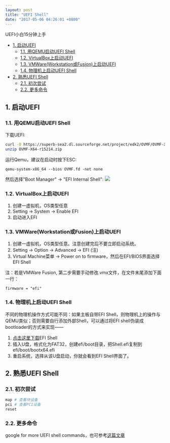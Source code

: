 ```yaml
---
layout: post
title: "UEFI Shell"
date: "2017-05-06 04:26:01 +0800"
---
```



UEFI小白15分钟上手
<!-- TOC -->

- [1. 启动UEFI](#1-启动uefi)
    - [1.1. 用QEMU启动UEFI Shell](#11-用qemu启动uefi-shell)
    - [1.2. VirtualBox上启动UEFI](#12-virtualbox上启动uefi)
    - [1.3. VMWare(Workstation或Fusion)上启动UEFI](#13-vmwareworkstation或fusion上启动uefi)
    - [1.4. 物理机上启动UEFI Shell](#14-物理机上启动uefi-shell)
- [2. 熟悉UEFI Shell](#2-熟悉uefi-shell)
    - [2.1. 初次尝试](#21-初次尝试)
    - [2.2. 更多命令](#22-更多命令)

<!-- /TOC -->

## 1. 启动UEFI

### 1.1. 用QEMU启动UEFI Shell
下载UEFI:
```bash
curl -O https://superb-sea2.dl.sourceforge.net/project/edk2/OVMF/OVMF-X64-r15214.zip
unzip OVMF-X64-r15214.zip
```

运行Qemu，建议在启动时按下ESC:
```
qemu-system-x86_64 --bios OVMF.fd -net none
```

然后选择"Boot Manager" -> "EFI Internal Shell":
![](img/qemu.png)

### 1.2. VirtualBox上启动UEFI
1. 创建一虚拟机，OS类型任意
1. Setting -> System -> Enable EFI
1. 启动进入EFI

### 1.3. VMWare(Workstation或Fusion)上启动UEFI
1. 创建一虚拟机，OS类型任意。注意创建完后不要立即启动系统。
1. Setting -> Option -> Advanced -> EFI (注)
1. Virtual Machine菜单 -> Power on to firmware，然后在EFI/BIOS界面选择EFI Shell

注：若是VMWare Fusion, 第二步需要手动修改.vmx文件，在文件末尾添加下面一行：
```
firmware = "efi"
```

### 1.4. 物理机上启动UEFI Shell
不同的物理机操作方式可能不同：如果主板自带EFI Shell，则物理机上的操作与QEMU类似；否则需要自行添加外部Shell，可以通过将EFI shell伪装成bootloader的方式来实现——

1. [点击这里下载](https://raw.githubusercontent.com/tianocore/edk2/master/ShellBinPkg/UefiShell/X64/Shell.efi)EFI Shell
2. 插入U盘，格式化为FAT32，创建efi/boot目录，把Shell.efi复制到efi/boot/bootx64.efi
3. 重启系统，选择从该U盘启动，你就会看到EFI Shell界面了。

## 2. 熟悉UEFI Shell

### 2.1. 初次尝试
```bash
map # 查看块设备
pci # 查看PCI设备
reset
```

### 2.2. 更多命令
google for more UEFI shell commands，也可参考[这篇文章](https://docstore.mik.ua/manuals/hp-ux/en/5991-1247B/ch04s13.html)

<!--
(见See also)

See also
- https://wiki.archlinux.org/index.php/Unified_Extensible_Firmware_Interface
- ftp://ftp.maxdata.de/MAXDATA_PLATINUM_Server/Firmware_and_Bios/MPL_Server/EFI_Instructions.pdf
- https://docstore.mik.ua/manuals/hp-ux/en/5991-1247B/ch04s13.html
 -->
